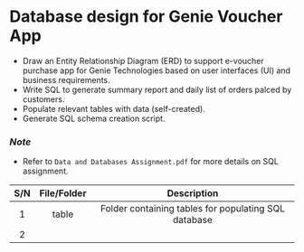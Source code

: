 # Database design for Genie Voucher App
* Draw an Entity Relationship Diagram (ERD) to support e-voucher purchase app for Genie Technologies based on user interfaces (UI) and business requirements.
* Write SQL to generate summary report and daily list of orders palced by customers.
* Populate relevant tables with data (self-created).
* Generate SQL schema creation script.

### *Note*
* Refer to `Data and Databases Assignment.pdf` for more details on SQL assignment.

| S/N | File/Folder | Description |
| :---: | :---: | :---: |
| 1 | table | Folder containing tables for populating SQL database |
| 2 | 

